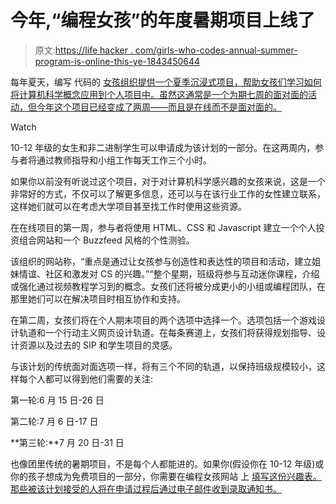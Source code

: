 # 今年,“编程女孩”的年度暑期项目上线了

> 原文:[https://life hacker . com/girls-who-codes-annual-summer-program-is-online-this-ye-1843450644](https://lifehacker.com/girls-who-codes-annual-summer-program-is-online-this-ye-1843450644)

每年夏天，编写 代码的 [女孩组织提供一个夏季沉浸式项目，帮助女孩们学习如何将计算机科学概念应用到个人项目中。虽然这通常是一个为期七周的面对面的活动，但今年这个项目已经变成了两周——而且是在线而不是面对面的。](https://girlswhocode.com/) 

Watch

10-12 年级的女生和非二进制学生可以申请成为该计划的一部分。在这两周内，参与者将通过教师指导和小组工作每天工作三个小时。

如果你以前没有听说过这个项目，对于对计算机科学感兴趣的女孩来说，这是一个非常好的方式，不仅可以了解更多信息，还可以与在该行业工作的女性建立联系，这样她们就可以在考虑大学项目甚至找工作时使用这些资源。

在在线项目的第一周，参与者将使用 HTML、CSS 和 Javascript 建立一个个人投资组合网站和一个 Buzzfeed 风格的个性测验。

该组织的网站称，“重点是通过让女孩参与创造性和表达性的项目和活动，建立姐妹情谊、社区和激发对 CS 的兴趣。”“整个星期，班级将参与互动迷你课程，介绍或强化通过视频教程学习到的概念。女孩们还将被分成更小的小组或编程团队，在那里她们可以在解决项目时相互协作和支持。

在第二周，女孩们将在个人期末项目的两个选项中选择一个。选项包括一个游戏设计轨道和一个行动主义网页设计轨道。在每条赛道上，女孩们将获得规划指导、设计资源以及过去的 SIP 和学生项目的灵感。

与该计划的传统面对面选项一样，将有三个不同的轨道，以保持班级规模较小，这样每个人都可以得到他们需要的关注:

第一轮:6 月 15 日-26 日

第二轮:7 月 6 日-17 日

**第三轮:**7 月 20 日-31 日

也像团里传统的暑期项目，不是每个人都能进的。如果你(假设你在 10-12 年级)或你的孩子想成为免费项目的一部分，你需要在编程女孩网站 上 [填写这份兴趣表。那些被该计划接受的人将在申请过程后通过电子邮件收到录取通知书。](https://www.surveygizmo.com/s3/5564960/Girls-Who-Code-2020-Virtual-Summer-Immersion-Program-Interest-Form)